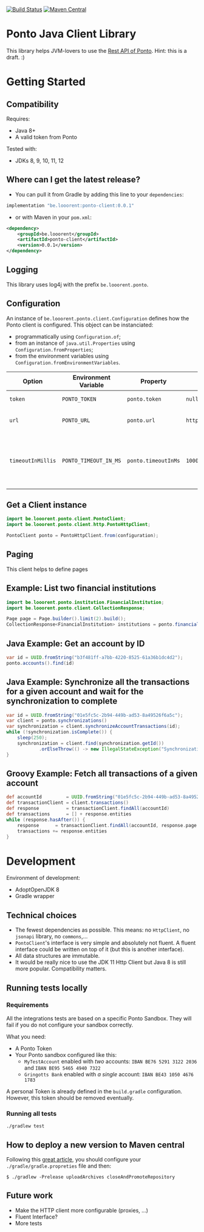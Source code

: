 [![Build Status](https://travis-ci.org/looorent/ponto-client.svg?branch=master)](https://travis-ci.org/looorent/ponto-client)
[![Maven Central](https://maven-badges.herokuapp.com/maven-central/be.looorent/ponto-client/badge.svg)](http://search.maven.org/#artifactdetails%7Cbe.looorent%7Cponto-client)

# Ponto Java Client Library

This library helps JVM-lovers to use the [Rest API of Ponto](https://documentation.myponto.com/api).
Hint: this is a draft. :)

# Getting Started

## Compatibility

Requires:
* Java 8+
* A valid token from Ponto

Tested with:
* JDKs 8, 9, 10, 11, 12

## Where can I get the latest release?

* You can pull it from Gradle by adding this line to your `dependencies`:
```groovy
implementation "be.looorent:ponto-client:0.0.1"
```

* or with Maven in your `pom.xml`:
```xml
<dependency>
    <groupId>be.looorent</groupId>
    <artifactId>ponto-client</artifactId>
    <version>0.0.1</version>
</dependency>
```

## Logging

This library uses log4j with the prefix `be.looorent.ponto`.

## Configuration

An instance of `be.looorent.ponto.client.Configuration` defines how the Ponto client is configured. This object can be instanciated:
* programmatically using `Configuration.of`;
* from an instance of `java.util.Properties` using `Configuration.fromProperties`;
* from the environment variables using `Configuration.fromEnvironmentVariables`.

| Option | Environment Variable | Property | Default Value | Type | Required? | Description |
| ---- | ----- | ----- | ----- | ------ | ----- | ------ |
| `token` | `PONTO_TOKEN` | `ponto.token` | `null` | String | Required | Your Ponto API token. | 
| `url` | `PONTO_URL` | `ponto.url` | `https://api.myponto.com`| String | Optional | The base url the Ponto API is located. | 
| `timeoutInMillis` | `PONTO_TIMEOUT_IN_MS` | `ponto.timeoutInMs` | `10000`| Integer | Optional | When calling a client method, maximal duration (in milliseconds) before the HTTP client throws a TimeoutException. | 

## Get a Client instance

```java
import be.looorent.ponto.client.PontoClient;
import be.looorent.ponto.client.http.PontoHttpClient;

PontoClient ponto = PontoHttpClient.from(configuration);
```

## Paging

This client helps to define pages

## Example: List two financial institutions

```java
import be.looorent.ponto.institution.FinancialInstitution;
import be.looorent.ponto.client.CollectionResponse;

Page page = Page.builder().limit(2).build();
CollectionResponse<FinancialInstitution> institutions = ponto.financialInstitutions().findAll(page);
```

## Java Example: Get an account by ID

```java
var id = UUID.fromString("b3f481ff-a7bb-4220-8525-61a36b1dc4d2");
ponto.accounts().find(id)
```

## Java Example: Synchronize all the transactions for a given account and wait for the synchronization to complete

```Java
var id = UUID.fromString("01e5fc5c-2b94-449b-ad53-8a49526f6a5c");
var client = ponto.synchronizations()
var synchronization = client.synchronizeAccountTransactions(id);
while (!synchronization.isComplete()) {
    sleep(250);
    synchronization = client.find(synchronization.getId())
            .orElseThrow(() -> new IllegalStateException("Synchronization disappeared ?"));
}
```

## Groovy Example: Fetch all transactions of a given account

```groovy
def accountId         = UUID.fromString("01e5fc5c-2b94-449b-ad53-8a49526f6a5c")
def transactionClient = client.transactions()
def response          = transactionClient.findAll(accountId)
def transactions      = [] + response.entities
while (response.hasAfter()) {
    response      = transactionClient.findAll(accountId, response.page.next())
    transactions += response.entities
}
```

# Development

Environment of development:
* AdoptOpenJDK 8
* Gradle wrapper

## Technical choices

* The fewest dependencies as possible. This means: no `HttpClient`, no `jsonapi` library, no `commons`,...
* `PontoClient`'s interface is very simple and absolutely not fluent. A fluent interface could be written on top of it (but this is another interface).
* All data structures are immutable.
* It would be really nice to use the JDK 11 Http Client but Java 8 is still more popular. Compatibility matters.

## Running tests locally

### Requirements

All the integrations tests are based on a specific Ponto Sandbox.
They will fail if you do not configure your sandbox correctly.

What you need:
* A Ponto Token
* Your Ponto sandbox configured like this:
    * `MyTestAccount` enabled with *two* accounts: `IBAN BE76 5291 3122 2036` and `IBAN BE95 5465 4940 7322`
    * `Gringotts Bank` enabled with *a single* account: `IBAN BE43 1050 4676 1783`
   
A personal Token is already defined in the `build.gradle` configuration. However, this token should be removed eventually.

### Running all tests

```shell
./gradlew test
```
 
## How to deploy a new version to Maven central

Following this [great article](http://nemerosa.ghost.io/2015/07/01/publishing-to-the-maven-central-using-gradle/), you should configure your `./gradle/gradle.propreties` file and then:

```
$ ./gradlew -Prelease uploadArchives closeAndPromoteRepository
```

## Future work

* Make the HTTP client more configurable (proxies, ...)
* Fluent Interface?
* More tests